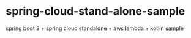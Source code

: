 # spring-cloud-stand-alone-sample
spring boot 3 + spring cloud standalone + aws lambda + kotlin sample
